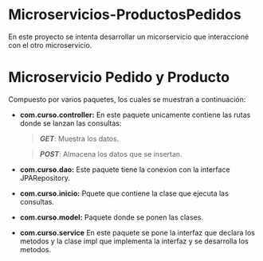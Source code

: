 # Microservicios-ProductosPedidos
En este proyecto se intenta desarrollar un micorservicio que interaccioné con el otro microservicio.
# Microservicio Pedido y Producto
Compuesto por varios paquetes, los cuales se muestran a continuación:
- **com.curso.controller:** En este paquete unicamente contiene las rutas donde se lanzan las consultas: 
  > ***GET***: Muestra los datos.
  
  > ***POST***: Almacena los datos que se insertan.
 
- **com.curso.dao:** Este paquete tiene la conexion con la interface JPARepository.
- **com.curso.inicio:** Pquete que contiene la clase que ejecuta las consultas.
- **com.curso.model:** Paquete donde se ponen las clases.
- **com.curso.service** En este paquete se pone la interfaz que declara los metodos y la clase impl que implementa la interfaz y se desarrolla los metodos.
